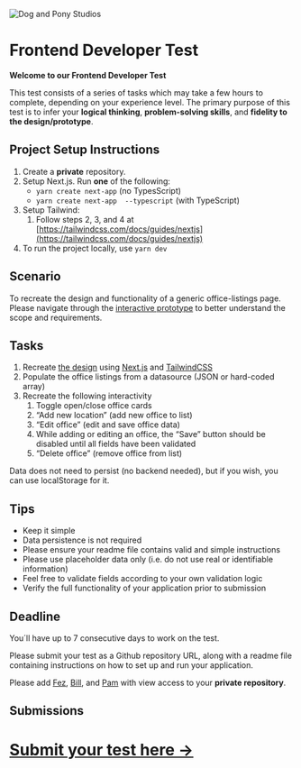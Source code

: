 ![Dog and Pony Studios](https://www.dogandponystudios.com/app/themes/dps/assets/public/images/logo-fbe89868bd.svg)

# Frontend Developer Test

**Welcome to our Frontend Developer Test**

This test consists of a series of tasks which may take a few hours to complete, depending on your experience level. The primary purpose of this test is to infer your __logical thinking__, __problem-solving skills__, and __fidelity to the design/prototype__.

## Project Setup Instructions

1. Create a __private__ repository.
1. Setup Next.js. Run __one__ of the following:
    - `yarn create next-app` (no TypesScript)
    - `yarn create next-app  --typescript` (with TypeScript)
1. Setup Tailwind:
    1. Follow steps 2, 3, and 4 at [https://tailwindcss.com/docs/guides/nextjs](https://tailwindcss.com/docs/guides/nextjs)
1. To run the project locally, use `yarn dev`

## Scenario

To recreate the design and functionality of a generic office-listings page. Please navigate through the [interactive prototype](https://www.figma.com/proto/VU2BJHrMmoSEdQmMa1EbYP/Front-end-Test?node-id=2253%3A2129&viewport=-4357%2C528%2C0.5&scaling=min-zoom) to better understand the scope and requirements.

## Tasks

1. Recreate [the design](https://www.figma.com/file/VU2BJHrMmoSEdQmMa1EbYP/Front-end-Test?node-id=2253%3A2129) using [Next.js](https://nextjs.org/) and [TailwindCSS](https://tailwindcss.com/)
1. Populate the office listings from a datasource (JSON or hard-coded array)
1. Recreate the following interactivity
    1. Toggle open/close office cards
    1. “Add new location” (add new office to list)
    1. “Edit office” (edit and save office data)
    1. While adding or editing an office, the “Save” button should be disabled until all fields have been validated
    1. “Delete office” (remove office from list)

Data does not need to persist (no backend needed), but if you wish, you can use localStorage for it.

## Tips

- Keep it simple
- Data persistence is not required
- Please ensure your readme file contains valid and simple instructions
- Please use placeholder data only (i.e. do not use real or identifiable information)
- Feel free to validate fields according to your own validation logic
- Verify the full functionality of your application prior to submission

## Deadline

You´ll have up to 7 consecutive days to work on the test.

Please submit your test as a Github repository URL, along with a readme file containing instructions on how to set up and run your application.

Please add [Fez](https://github.com/felipesnts), [Bill](https://github.com/billaddison), and [Pam](https://github.com/PamTurk) with view access to your __private repository__.

## Submissions

# [Submit your test here →](https://forms.gle/zx4V4LZfUr7ULdRx7)
